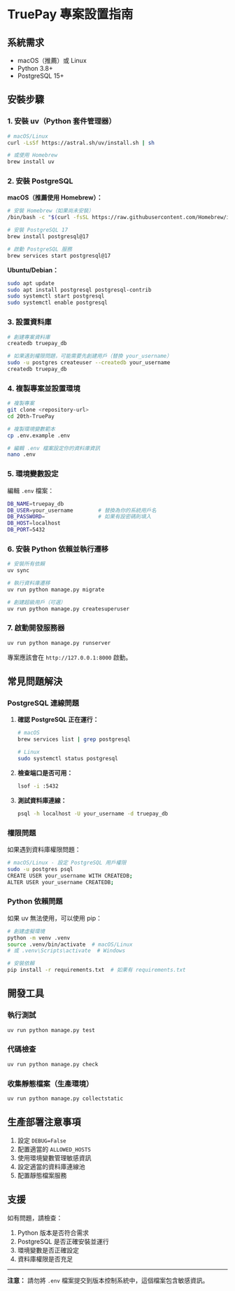 # TruePay 專案設置指南

## 系統需求

- macOS（推薦）或 Linux
- Python 3.8+
- PostgreSQL 15+

## 安裝步驟

### 1. 安裝 uv（Python 套件管理器）

```bash
# macOS/Linux
curl -LsSf https://astral.sh/uv/install.sh | sh

# 或使用 Homebrew
brew install uv
```

### 2. 安裝 PostgreSQL

**macOS（推薦使用 Homebrew）：**
```bash
# 安裝 Homebrew（如果尚未安裝）
/bin/bash -c "$(curl -fsSL https://raw.githubusercontent.com/Homebrew/install/HEAD/install.sh)"

# 安裝 PostgreSQL 17
brew install postgresql@17

# 啟動 PostgreSQL 服務
brew services start postgresql@17
```

**Ubuntu/Debian：**
```bash
sudo apt update
sudo apt install postgresql postgresql-contrib
sudo systemctl start postgresql
sudo systemctl enable postgresql
```

### 3. 設置資料庫

```bash
# 創建專案資料庫
createdb truepay_db

# 如果遇到權限問題，可能需要先創建用戶（替換 your_username）
sudo -u postgres createuser --createdb your_username
createdb truepay_db
```

### 4. 複製專案並設置環境

```bash
# 複製專案
git clone <repository-url>
cd 20th-TruePay

# 複製環境變數範本
cp .env.example .env

# 編輯 .env 檔案設定你的資料庫資訊
nano .env
```

### 5. 環境變數設定

編輯 `.env` 檔案：

```bash
DB_NAME=truepay_db
DB_USER=your_username        # 替換為你的系統用戶名
DB_PASSWORD=                 # 如果有設密碼則填入
DB_HOST=localhost
DB_PORT=5432
```

### 6. 安裝 Python 依賴並執行遷移

```bash
# 安裝所有依賴
uv sync

# 執行資料庫遷移
uv run python manage.py migrate

# 創建超級用戶（可選）
uv run python manage.py createsuperuser
```

### 7. 啟動開發服務器

```bash
uv run python manage.py runserver
```

專案應該會在 `http://127.0.0.1:8000` 啟動。

## 常見問題解決

### PostgreSQL 連線問題

1. **確認 PostgreSQL 正在運行：**
   ```bash
   # macOS
   brew services list | grep postgresql
   
   # Linux
   sudo systemctl status postgresql
   ```

2. **檢查端口是否可用：**
   ```bash
   lsof -i :5432
   ```

3. **測試資料庫連線：**
   ```bash
   psql -h localhost -U your_username -d truepay_db
   ```

### 權限問題

如果遇到資料庫權限問題：

```bash
# macOS/Linux - 設定 PostgreSQL 用戶權限
sudo -u postgres psql
CREATE USER your_username WITH CREATEDB;
ALTER USER your_username CREATEDB;
```

### Python 依賴問題

如果 uv 無法使用，可以使用 pip：

```bash
# 創建虛擬環境
python -m venv .venv
source .venv/bin/activate  # macOS/Linux
# 或 .venv\Scripts\activate  # Windows

# 安裝依賴
pip install -r requirements.txt  # 如果有 requirements.txt
```

## 開發工具

### 執行測試
```bash
uv run python manage.py test
```

### 代碼檢查
```bash
uv run python manage.py check
```

### 收集靜態檔案（生產環境）
```bash
uv run python manage.py collectstatic
```

## 生產部署注意事項

1. 設定 `DEBUG=False`
2. 配置適當的 `ALLOWED_HOSTS`
3. 使用環境變數管理敏感資訊
4. 設定適當的資料庫連線池
5. 配置靜態檔案服務

## 支援

如有問題，請檢查：
1. Python 版本是否符合需求
2. PostgreSQL 是否正確安裝並運行
3. 環境變數是否正確設定
4. 資料庫權限是否充足

---

**注意：** 請勿將 `.env` 檔案提交到版本控制系統中，這個檔案包含敏感資訊。